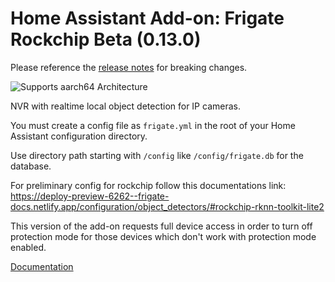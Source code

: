 # Home Assistant Add-on: Frigate Rockchip Beta (0.13.0)

Please reference the [release notes](https://github.com/blakeblackshear/frigate/releases) for breaking changes.

![Supports aarch64 Architecture][aarch64-shield]

NVR with realtime local object detection for IP cameras.

You must create a config file as `frigate.yml` in the root of your Home Assistant configuration directory.

Use directory path starting with `/config` like `/config/frigate.db` for the database.

For preliminary config for rockchip follow this documentations link: https://deploy-preview-6262--frigate-docs.netlify.app/configuration/object_detectors/#rockchip-rknn-toolkit-lite2

This version of the add-on requests full device access in order to turn off protection mode for those devices which don't work with protection mode enabled.

[Documentation](https://docs.frigate.video)

[aarch64-shield]: https://img.shields.io/badge/aarch64-yes-green.svg
